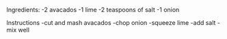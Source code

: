 Ingredients:
-2 avacados
-1 lime
-2 teaspoons of salt
-1 onion

Instructions
-cut and mash avacados
-chop onion
-squeeze lime
-add salt
-mix well
